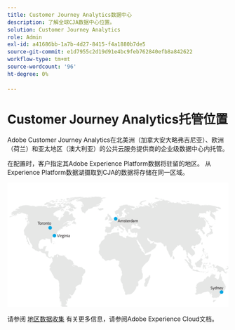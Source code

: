 ```yaml
---
title: Customer Journey Analytics数据中心
description: 了解全球CJA数据中心位置。
solution: Customer Journey Analytics
role: Admin
exl-id: a41686bb-1a7b-4d27-8415-f4a1880b7de5
source-git-commit: e1d7955c2d19d91e4bc9feb762840efb8a842622
workflow-type: tm+mt
source-wordcount: '96'
ht-degree: 0%

---
```


# Customer Journey Analytics托管位置

Adobe Customer Journey Analytics在北美洲（加拿大安大略弗吉尼亚）、欧洲（荷兰）和亚太地区（澳大利亚）的公共云服务提供商的企业级数据中心内托管。

在配置时，客户指定其Adobe Experience Platform数据将驻留的地区。 从Experience Platform数据湖摄取到CJA的数据将存储在同一区域。

![CJA数据中心](assets/data-centers.png)

请参阅 [地区数据收集](https://experienceleague.adobe.com/en/docs/core-services/interface/data-collection/rdc) 有关更多信息，请参阅Adobe Experience Cloud文档。
